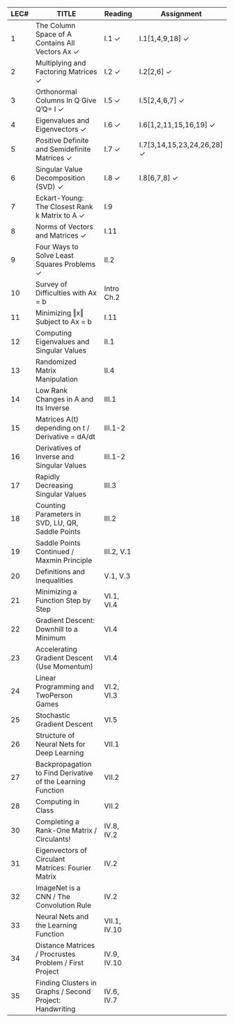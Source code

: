 | LEC# | TITLE                                                       | Reading      | Assignment                 |
| ---- | ----------------------------------------------------------- | ------------ | -------------------------- |
| 1    | The Column Space of A Contains All Vectors Ax ✓             | I.1 ✓        | I.1[1,4,9,18] ✓            |
| 2    | Multiplying and Factoring Matrices ✓                        | I.2 ✓        | I.2[2,6] ✓                 |
| 3    | Orthonormal Columns In Q Give Q’Q= I ✓                      | I.5 ✓        | I.5[2,4,6,7] ✓             |
| 4    | Eigenvalues and Eigenvectors ✓                              | I.6 ✓        | I.6[1,2,11,15,16,19] ✓     |
| 5    | Positive Definite and Semidefinite Matrices ✓               | I.7 ✓        | I.7[3,14,15,23,24,26,28] ✓ |
| 6    | Singular Value Decomposition (SVD) ✓                        | I.8 ✓        | I.8[6,7,8] ✓               |
| 7    | Eckart-Young: The Closest Rank k Matrix to A ✓              | I.9          |                            |
| 8    | Norms of Vectors and Matrices ✓                             | I.11         |                            |
| 9    | Four Ways to Solve Least Squares Problems ✓                 | II.2         |                            |
| 10   | Survey of Difficulties with Ax = b                          | Intro Ch.2   |                            |
| 11   | Minimizing ‖x‖ Subject to Ax = b                            | I.11         |                            |
| 12   | Computing Eigenvalues and Singular Values                   | II.1         |                            |
| 13   | Randomized Matrix Manipulation                              | II.4         |                            |
| 14   | Low Rank Changes in A and Its Inverse                       | III.1        |                            |
| 15   | Matrices A(t) depending on t / Derivative = dA/dt           | III.1-2      |                            |
| 16   | Derivatives of Inverse and Singular Values                  | III.1-2      |                            |
| 17   | Rapidly Decreasing Singular Values                          | III.3        |                            |
| 18   | Counting Parameters in SVD, LU, QR, Saddle Points           | III.2        |                            |
| 19   | Saddle Points Continued / Maxmin Principle                  | III.2, V.1   |                            |
| 20   | Definitions and Inequalities                                | V.1, V.3     |                            |
| 21   | Minimizing a Function Step by Step                          | VI.1, VI.4   |                            |
| 22   | Gradient Descent: Downhill to a Minimum                     | VI.4         |                            |
| 23   | Accelerating Gradient Descent (Use Momentum)                | VI.4         |                            |
| 24   | Linear Programming and TwoPerson Games                      | VI.2, VI.3   |                            |
| 25   | Stochastic Gradient Descent                                 | VI.5         |                            |
| 26   | Structure of Neural Nets for Deep Learning                  | VII.1        |                            |
| 27   | Backpropagation to Find Derivative of the Learning Function | VII.2        |                            |
| 28   | Computing in Class                                          | VII.2        |                            |
| 30   | Completing a Rank-One Matrix / Circulants!                  | IV.8, IV.2   |                            |
| 31   | Eigenvectors of Circulant Matrices: Fourier Matrix          | IV.2         |                            |
| 32   | ImageNet is a CNN / The Convolution Rule                    | IV.2         |                            |
| 33   | Neural Nets and the Learning Function                       | VII.1, IV.10 |                            |
| 34   | Distance Matrices / Procrustes Problem / First Project      | IV.9, IV.10  |                            |
| 35   | Finding Clusters in Graphs / Second Project: Handwriting    | IV.6, IV.7   |                            |